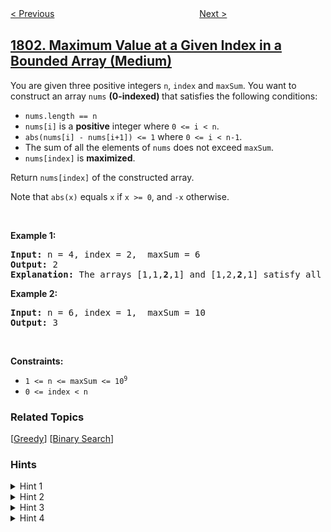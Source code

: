 <!--|This file generated by command(leetcode description); DO NOT EDIT.    |-->
<!--+----------------------------------------------------------------------+-->
<!--|@author    openset <openset.wang@gmail.com>                           |-->
<!--|@link      https://github.com/openset                                 |-->
<!--|@home      https://github.com/openset/leetcode                        |-->
<!--+----------------------------------------------------------------------+-->

[< Previous](../number-of-orders-in-the-backlog "Number of Orders in the Backlog")
　　　　　　　　　　　　　　　　
[Next >](../count-pairs-with-xor-in-a-range "Count Pairs With XOR in a Range")

## [1802. Maximum Value at a Given Index in a Bounded Array (Medium)](https://leetcode.com/problems/maximum-value-at-a-given-index-in-a-bounded-array "有界数组中指定下标处的最大值")

<p>You are given three positive integers <code>n</code>, <code>index</code> and <code>maxSum</code>. You want to construct an array <code>nums</code> <strong>(0-indexed) </strong>that satisfies the following conditions:</p>

<ul>
	<li><code>nums.length == n</code></li>
	<li><code>nums[i]</code> is a <strong>positive</strong> integer where <code>0 &lt;= i &lt; n</code>.</li>
	<li><code>abs(nums[i] - nums[i+1]) &lt;= 1</code> where <code>0 &lt;= i &lt; n-1</code>.</li>
	<li>The sum of all the elements of <code>nums</code> does not exceed <code>maxSum</code>.</li>
	<li><code>nums[index]</code> is <strong>maximized</strong>.</li>
</ul>

<p>Return <code>nums[index]</code> of the constructed array.</p>

<p>Note that <code>abs(x)</code> equals <code>x</code> if <code>x &gt;= 0</code>, and <code>-x</code> otherwise.</p>

<p>&nbsp;</p>
<p><strong>Example 1:</strong></p>

<pre>
<strong>Input:</strong> n = 4, index = 2,  maxSum = 6
<strong>Output:</strong> 2
<strong>Explanation:</strong> The arrays [1,1,<strong>2</strong>,1] and [1,2,<strong>2</strong>,1] satisfy all the conditions. There are no other valid arrays with a larger value at the given index.
</pre>

<p><strong>Example 2:</strong></p>

<pre>
<strong>Input:</strong> n = 6, index = 1,  maxSum = 10
<strong>Output:</strong> 3
</pre>

<p>&nbsp;</p>
<p><strong>Constraints:</strong></p>

<ul>
	<li><code>1 &lt;= n &lt;= maxSum &lt;= 10<sup>9</sup></code></li>
	<li><code>0 &lt;= index &lt; n</code></li>
</ul>

### Related Topics
  [[Greedy](../../tag/greedy/README.md)]
  [[Binary Search](../../tag/binary-search/README.md)]

### Hints
<details>
<summary>Hint 1</summary>
What if the problem was instead determining if you could generate a valid array with nums[index] == target?
</details>

<details>
<summary>Hint 2</summary>
To generate the array, set nums[index] to target, nums[index-i] to target-i, and nums[index+i] to target-i. Then, this will give the minimum possible sum, so check if the sum is less than or equal to maxSum.
</details>

<details>
<summary>Hint 3</summary>
n is too large to actually generate the array, so you can use the formula 1 + 2 + ... + n = n * (n+1) / 2 to quickly find the sum of nums[0...index] and nums[index...n-1].
</details>

<details>
<summary>Hint 4</summary>
Binary search for the target. If it is possible, then move the lower bound up. Otherwise, move the upper bound down.
</details>
